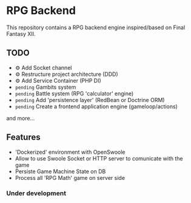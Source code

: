 # RPG Backend

This repository contains a RPG backend engine inspired/based on Final Fantasy XII. 

## TODO
- ⚙️ Add Socket channel
- ⚙️ Restructure project architecture (DDD)
- ⚙️ Add Service Container (PHP DI)
- `pending` Gambits system
- `pending` Battle system (RPG 'calculator' engine)
- `pending` Add 'persistence layer' (RedBean or Doctrine ORM)
- `pending` Create a frontend application engine (gameloop/actions)

and more...

## Features

- 'Dockerized' environment with OpenSwoole
- Allow to use Swoole Socket or HTTP server to comunicate with the game
- Persiste Game Machine State on DB
- Process all 'RPG Math' game on server side

### Under development